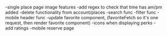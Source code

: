 -single place page image features
-add regex to check that time has am/pm added
-delete functionality from account/places
-search func
-filter func
-mobile header func
-update favorite component, (favoriteFetch so it's one request, then render favorite component)
-icons when displaying perks
-add ratings
-mobile reserve page
